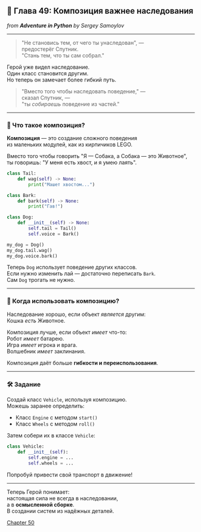 ## 🧩 Глава 49: Композиция важнее наследования
*from **Adventure in Python** by Sergey Samoylov*

---

> "Не становись тем, от чего ты унаследован", —  
> предостерёг Спутник.  
> "Стань тем, что ты сам собрал."

Герой уже видел наследование.  
Один класс становится другим.  
Но теперь он замечает более гибкий путь.

> "Вместо того чтобы наследовать поведение," —  
> сказал Спутник, —  
> "ты *собираешь* поведение из частей."

---

### 🧱 Что такое композиция?

**Композиция** — это создание сложного поведения  
из маленьких модулей, как из кирпичиков LEGO.

Вместо того чтобы говорить "Я — Собака, а Собака — это Животное",  
ты говоришь: "У меня есть хвост, и я умею лаять".

```python
class Tail:
    def wag(self) -> None:
        print("Машет хвостом...")

class Bark:
    def bark(self) -> None:
        print("Гав!")

class Dog:
    def __init__(self) -> None:
        self.tail = Tail()
        self.voice = Bark()

my_dog = Dog()
my_dog.tail.wag()
my_dog.voice.bark()
```

Теперь `Dog` использует поведение других классов.  
Если нужно изменить лай — достаточно переписать `Bark`.  
Сам `Dog` трогать не нужно.

---

### 🤔 Когда использовать композицию?

Наследование хорошо, если объект *является* другим:  
Кошка *есть* Животное.

Композиция лучше, если объект *имеет* что-то:  
Робот *имеет* батарею.  
Игра *имеет* игрока и врага.  
Волшебник *имеет* заклинания.

Композиция даёт больше **гибкости и переиспользования**.

---

### 🛠 Задание

Создай класс `Vehicle`, используя композицию.  
Можешь заранее определить:

- Класс `Engine` с методом `start()`  
- Класс `Wheels` с методом `roll()`

Затем собери их в классе `Vehicle`:

```python
class Vehicle:
    def __init__(self):
        self.engine = ...
        self.wheels = ...
```

Попробуй привести свой транспорт в движение!

---

Теперь Герой понимает:  
настоящая сила не всегда в наследовании,  
а в **осмысленной сборке**.  
В создании систем из надёжных деталей.

[Chapter 50](Chapter_50.md)
